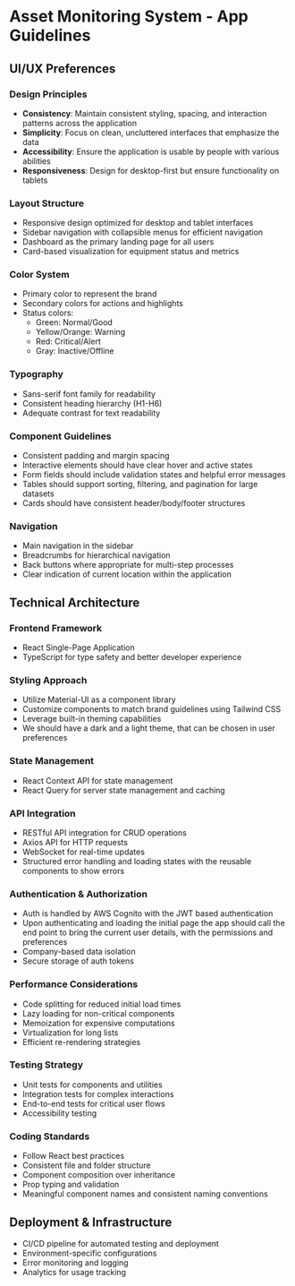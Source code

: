 # Asset Monitoring System - App Guidelines

## UI/UX Preferences

### Design Principles
- **Consistency**: Maintain consistent styling, spacing, and interaction patterns across the application
- **Simplicity**: Focus on clean, uncluttered interfaces that emphasize the data
- **Accessibility**: Ensure the application is usable by people with various abilities
- **Responsiveness**: Design for desktop-first but ensure functionality on tablets

### Layout Structure
- Responsive design optimized for desktop and tablet interfaces
- Sidebar navigation with collapsible menus for efficient navigation
- Dashboard as the primary landing page for all users
- Card-based visualization for equipment status and metrics

### Color System
- Primary color to represent the brand
- Secondary colors for actions and highlights
- Status colors:
  - Green: Normal/Good
  - Yellow/Orange: Warning
  - Red: Critical/Alert
  - Gray: Inactive/Offline

### Typography
- Sans-serif font family for readability
- Consistent heading hierarchy (H1-H6)
- Adequate contrast for text readability

### Component Guidelines
- Consistent padding and margin spacing
- Interactive elements should have clear hover and active states
- Form fields should include validation states and helpful error messages
- Tables should support sorting, filtering, and pagination for large datasets
- Cards should have consistent header/body/footer structures

### Navigation
- Main navigation in the sidebar
- Breadcrumbs for hierarchical navigation
- Back buttons where appropriate for multi-step processes
- Clear indication of current location within the application

## Technical Architecture

### Frontend Framework
- React Single-Page Application
- TypeScript for type safety and better developer experience

### Styling Approach
- Utilize Material-UI as a component library
- Customize components to match brand guidelines using Tailwind CSS
- Leverage built-in theming capabilities
- We should have a dark and a light theme, that can be chosen in user preferences

### State Management
- React Context API for state management
- React Query for server state management and caching

### API Integration
- RESTful API integration for CRUD operations
- Axios API for HTTP requests
- WebSocket for real-time updates
- Structured error handling and loading states with the reusable components to show errors

### Authentication & Authorization
- Auth is handled by AWS Cognito with the JWT based authentication
- Upon authenticating and loading the initial page the app should call the end point to bring the current user details, with the permissions and preferences
- Company-based data isolation
- Secure storage of auth tokens

### Performance Considerations
- Code splitting for reduced initial load times
- Lazy loading for non-critical components
- Memoization for expensive computations
- Virtualization for long lists
- Efficient re-rendering strategies

### Testing Strategy
- Unit tests for components and utilities
- Integration tests for complex interactions
- End-to-end tests for critical user flows
- Accessibility testing

### Coding Standards
- Follow React best practices
- Consistent file and folder structure
- Component composition over inheritance
- Prop typing and validation
- Meaningful component names and consistent naming conventions

## Deployment & Infrastructure
- CI/CD pipeline for automated testing and deployment
- Environment-specific configurations
- Error monitoring and logging
- Analytics for usage tracking